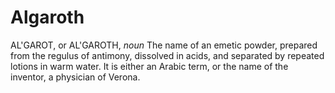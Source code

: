 # Algaroth

AL'GAROT, or AL'GAROTH, _noun_ The name of an emetic powder, prepared from the regulus of antimony, dissolved in acids, and separated by repeated lotions in warm water. It is either an Arabic term, or the name of the inventor, a physician of Verona.